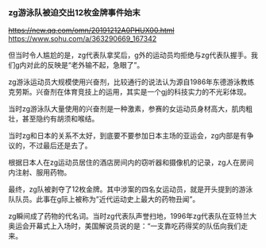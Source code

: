 ### zg游泳队被迫交出12枚金牌事件始末
~~https://new.qq.com/omn/20191212A0PHUX00.html~~
https://www.sohu.com/a/363290669_167342

但当时令人尴尬的是，zg代表队拿奖后，g外的运动员均拒绝与zg代表队握手。我们g内对此的反映是“老外输不起，急眼了”。

zg游泳运动员大规模使用兴奋剂，比较通行的说法认为源自1986年东德游泳教练克劳斯。兴奋剂在体育竞技上的运用，其实是一个gj的科技实力的不光彩体现。

当时zg游泳队大量使用的兴奋剂是一种激素，参赛的女运动员身材高大，肌肉粗壮，甚至隐约有胡须和喉结。

当时zg和日本的关系不太好，到底要不要参加日本主场的亚运会，zg内部是有争议的，不过最后还是去了。

根据日本人在zg运动员居住的酒店房间内的窃听器和摄像机的记录，zg人在房间内注射、服用药物。

最终，zg队被剥夺了12枚金牌。其中涉案的四名女运动员，就是开头提到的游泳队队员。此事在g际上被称为”近代运动史上最大的药物丑闻”。

zg瞬间成了药物的代名词。当时zg代表队声誉扫地，1996年zg代表队在亚特兰大奥运会开幕式上入场时，美国解说员说的是：“一支靠吃药得奖的队伍向我们走来。
